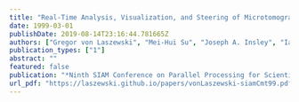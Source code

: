 ```yaml
---
title: "Real-Time Analysis, Visualization, and Steering of Microtomography Experiments at Photon Sources"
date: 1999-03-01
publishDate: 2019-08-14T23:16:44.781665Z
authors: ["Gregor von Laszewski", "Mei-Hui Su", "Joseph A. Insley", "Ian Foster", "John Bresnahan", "Carl Kesselman", "Marcus Thiebaux", "Mark L. Rivers", "Steve Wang", "Brian Tieman", "Ian McNulty"]
publication_types: ["1"]
abstract: ""
featured: false
publication: "*Ninth SIAM Conference on Parallel Processing for Scientific Computing*"
url_pdf: "https://laszewski.github.io/papers/vonLaszewski-siamCmt99.pdf"
---
```


